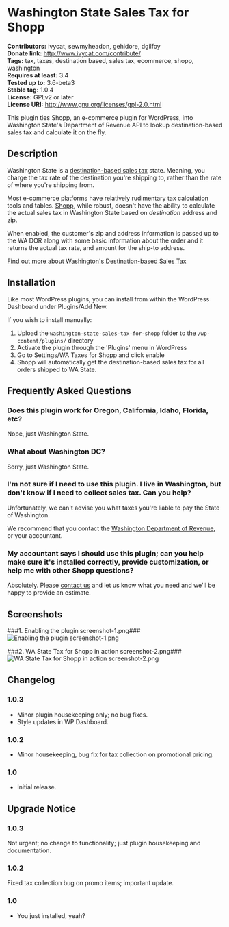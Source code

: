 # Washington State Sales Tax for Shopp #
**Contributors:** ivycat, sewmyheadon, gehidore, dgilfoy  
**Donate link:** http://www.ivycat.com/contribute/  
**Tags:** tax, taxes, destination based, sales tax, ecommerce, shopp, washington  
**Requires at least:** 3.4  
**Tested up to:** 3.6-beta3  
**Stable tag:** 1.0.4  
**License:** GPLv2 or later  
**License URI:** http://www.gnu.org/licenses/gpl-2.0.html  

This plugin ties Shopp, an e-commerce plugin for WordPress, into Washington State's Department of Revenue API to lookup destination-based sales tax and calculate it on the fly.

## Description ##

Washington State is a [destination-based sales tax](http://dor.wa.gov/Content/FindTaxesAndRates/RetailSalesTax/DestinationBased/MoreSST.aspx) state.  Meaning, you charge the tax rate of the destination you're shipping to, rather than the rate of where you're shipping from.

Most e-commerce platforms have relatively rudimentary tax calculation tools and tables.  [Shopp](https://shopplugin.net/), while robust, doesn't have the ability to calculate the actual sales tax in Washington State based on _destination_ address and zip.

When enabled, the customer's zip and address information is passed up to the WA DOR along with some basic information about the order and it returns the actual tax rate, and amount for the ship-to address.

[Find out more about Washington's Destination-based Sales Tax](http://dor.wa.gov/Content/FindTaxesAndRates/RetailSalesTax/DestinationBased/MoreSST.aspx)

## Installation ##

Like most WordPress plugins, you can install from within the WordPress Dashboard under Plugins/Add New.

If you wish to install manually:

1. Upload the `washington-state-sales-tax-for-shopp` folder to the `/wp-content/plugins/` directory
1. Activate the plugin through the 'Plugins' menu in WordPress
1. Go to Settings/WA Taxes for Shopp and click enable
1. Shopp will automatically get the destination-based sales tax for all orders shipped to WA State.

## Frequently Asked Questions ##

### Does this plugin work for Oregon, California, Idaho, Florida, etc? ###

Nope, just Washington State.

### What about Washington DC? ###

Sorry, just Washington State.

### I'm not sure if I need to use this plugin.  I live in Washington, but don't know if I need to collect sales tax.  Can you help? ###

Unfortunately, we can't advise you what taxes you're liable to pay the State of Washington.

We recommend that you contact the [Washington Department of Revenue](http://dor.wa.gov/content/ContactUs/default.aspx), or your accountant.

### My accountant says I should use this plugin; can you help make sure it's installed correctly, provide customization, or help me with other Shopp questions?

Absolutely.  Please [contact us](http://www.ivycat.com/contact/) and let us know what you need and we'll be happy to provide an estimate.
###
## Screenshots ##

###1. Enabling the plugin screenshot-1.png###
![Enabling the plugin screenshot-1.png](http://s.wordpress.org/extend/plugins/washington-state-sales-tax-for-shopp/screenshot-1.png)

###2. WA State Tax for Shopp in action screenshot-2.png###
![WA State Tax for Shopp in action screenshot-2.png](http://s.wordpress.org/extend/plugins/washington-state-sales-tax-for-shopp/screenshot-2.png)


## Changelog ##

### 1.0.3 ###
* Minor plugin housekeeping only; no bug fixes.
* Style updates in WP Dashboard.

### 1.0.2 ###
* Minor housekeeping, bug fix for tax collection on promotional pricing.

### 1.0 ###
* Initial release.

## Upgrade Notice ##

### 1.0.3 ###
Not urgent; no change to functionality; just plugin housekeeping and documentation.

### 1.0.2 ###
Fixed tax collection bug on promo items; important update.

### 1.0 ###
* You just installed, yeah?